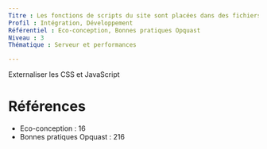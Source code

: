 ```yaml
---
Titre : Les fonctions de scripts du site sont placées dans des fichiers externes .
Profil : Intégration, Développement
Référentiel : Eco-conception, Bonnes pratiques Opquast
Niveau : 3
Thématique : Serveur et performances

---
```

Externaliser les CSS et JavaScript

# Références

*   Eco-conception : 16
*   Bonnes pratiques Opquast : 216